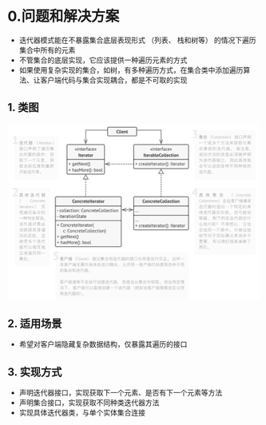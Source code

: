 # 0.问题和解决方案

- 迭代器模式能在不暴露集合底层表现形式 （列表、 栈和树等） 的情况下遍历集合中所有的元素
- 不管集合的底层实现，它应该提供一种遍历元素的方式
- 如果使用复杂实现的集合，如树，有多种遍历方式，在集合类中添加遍历算法、让客户端代码与集合实现耦合，都是不可取的实现




## 1. 类图

<img src="../../img/Iterator.png">

## 2. 适用场景

- 希望对客户端隐藏复杂数据结构，仅暴露其遍历的接口



## 3. 实现方式

- 声明迭代器接口，实现获取下一个元素、是否有下一个元素等方法
- 声明集合接口，实现获取不同种类迭代器方法
- 实现具体迭代器类，与单个实体集合连接
